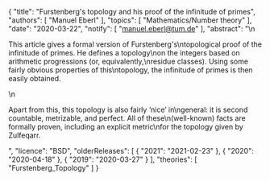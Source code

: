 {
    "title": "Furstenberg's topology and his proof of the infinitude of primes",
    "authors": [
        "Manuel Eberl"
    ],
    "topics": [
        "Mathematics/Number theory"
    ],
    "date": "2020-03-22",
    "notify": [
        "manuel.eberl@tum.de"
    ],
    "abstract": "\n<p>This article gives a formal version of Furstenberg's\ntopological proof of the infinitude of primes. He defines a topology\non the integers based on arithmetic progressions (or, equivalently,\nresidue classes). Using some fairly obvious properties of this\ntopology, the infinitude of primes is then easily obtained.</p>\n<p>Apart from this, this topology is also fairly ‘nice’ in\ngeneral: it is second countable, metrizable, and perfect. All of these\n(well-known) facts are formally proven, including an explicit metric\nfor the topology given by Zulfeqarr.</p>",
    "licence": "BSD",
    "olderReleases": [
        {
            "2021": "2021-02-23"
        },
        {
            "2020": "2020-04-18"
        },
        {
            "2019": "2020-03-27"
        }
    ],
    "theories": [
        "Furstenberg_Topology"
    ]
}